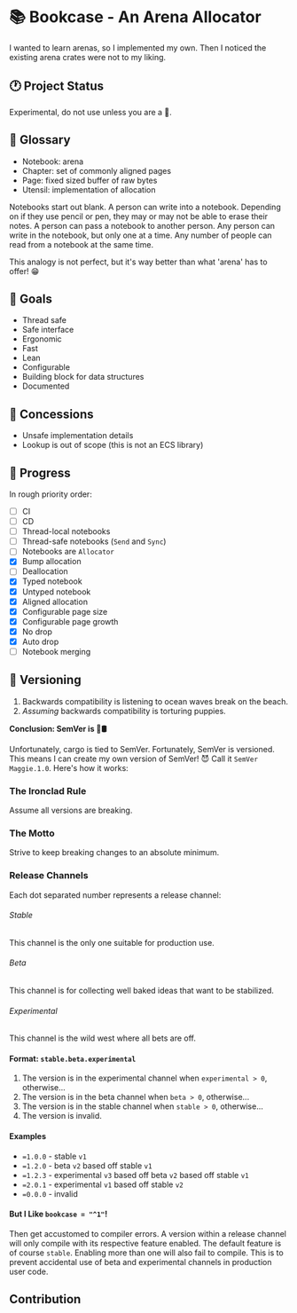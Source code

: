 # 📚 Bookcase - An Arena Allocator

I wanted to learn arenas, so I implemented my own. Then I noticed the existing arena crates were not
to my liking.

## 🕐 Project Status

Experimental, do not use unless you are a 🤡.

## 📖 Glossary

- Notebook: arena
- Chapter: set of commonly aligned pages
- Page: fixed sized buffer of raw bytes
- Utensil: implementation of allocation

Notebooks start out blank. A person can write into a notebook. Depending on if they use pencil or
pen, they may or may not be able to erase their notes. A person can pass a notebook to another
person. Any person can write in the notebook, but only one at a time. Any number of people can read
from a notebook at the same time.

This analogy is not perfect, but it's way better than what 'arena' has to offer! 😁

## 🎯 Goals

- Thread safe
- Safe interface
- Ergonomic
- Fast
- Lean
- Configurable
- Building block for data structures
- Documented

## 🚫 Concessions

- Unsafe implementation details
- Lookup is out of scope (this is not an ECS library)

## 🚀 Progress

In rough priority order:

- [ ] CI
- [ ] CD
- [ ] Thread-local notebooks
- [ ] Thread-safe notebooks (`Send` and `Sync`)
- [ ] Notebooks are `Allocator`
- [x] Bump allocation
- [ ] Deallocation
- [x] Typed notebook
- [x] Untyped notebook
- [x] Aligned allocation
- [x] Configurable page size
- [x] Configurable page growth
- [x] No drop
- [x] Auto drop
- [ ] Notebook merging

## 🌳 Versioning

1. Backwards compatibility is listening to ocean waves break on the beach.
2. *Assuming* backwards compatibility is torturing puppies.

**Conclusion: SemVer is 🐍🛢**

Unfortunately, cargo is tied to SemVer. Fortunately, SemVer is versioned. This means I can create my
own version of SemVer! 😈 Call it `SemVer Maggie.1.0`. Here's how it works:

### The Ironclad Rule

Assume all versions are breaking.

### The Motto

Strive to keep breaking changes to an absolute minimum.

### Release Channels

Each dot separated number represents a release channel:

###### Stable

This channel is the only one suitable for production use.

###### Beta

This channel is for collecting well baked ideas that want to be stabilized.

###### Experimental

This channel is the wild west where all bets are off.

#### Format: `stable.beta.experimental`

1. The version is in the experimental channel when `experimental > 0`, otherwise...
2. The version is in the beta channel when `beta > 0`, otherwise...
3. The version is in the stable channel when `stable > 0`, otherwise...
4. The version is invalid.

#### Examples

- `=1.0.0` - stable `v1`
- `=1.2.0` - beta `v2` based off stable `v1`
- `=1.2.3` - experimental `v3` based off beta `v2` based off stable `v1`
- `=2.0.1` - experimental `v1` based off stable `v2`
- `=0.0.0` - invalid

#### But I Like `bookcase = "^1"`!

Then get accustomed to compiler errors. A version within a release channel will only compile with
its respective feature enabled. The default feature is of course `stable`. Enabling more than one
will also fail to compile. This is to prevent accidental use of beta and experimental channels in
production user code.

## Contribution


